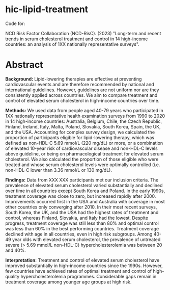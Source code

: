 # hic-lipid-treatment

Code for: 

NCD Risk Factor Collaboration (NCD-RisC). (2023) "Long-term and recent trends in serum cholesterol treatment and control in 14 high-income countries: an analysis of 1XX nationally representative surveys". 


# Abstract
**Background:** Lipid-lowering therapies are effective at preventing cardiovascular events and are therefore recommended by national and international guidelines. However, guidelines are not uniform nor are they consistently applied across countries. We aim to compare treatment and control of elevated serum cholesterol in high-income countries over time.

**Methods:** We used data from people aged 40-79 years who participated in 1XX nationally representative health examination surveys from 1990 to 2020 in 14 high-income countries: Australia, Belgium, Chile, the Czech Republic, Finland, Ireland, Italy, Malta, Poland, Slovakia, South Korea, Spain, the UK, and the USA. Accounting for complex survey design, we calculated the proportion of participants eligible for lipid-lowering therapy, which was defined as non-HDL-C 5.69 mmol/L (220 mg/dL) or more, or a combination of elevated 10-year risk of cardiovascular disease and non-HDL-C levels above guideline, or being on pharmacological treatment for elevated serum cholesterol. We also calculated the proportion of those eligible who were treated and whose serum cholesterol levels were optimally controlled (i.e. non-HDL-C lower than 3.36 mmol/L or 130 mg/dL).

**Findings:** Data from XXX XXX participants met our inclusion criteria. The prevalence of elevated serum cholesterol varied substantially and declined over time in all countries except South Korea and Poland. In the early 1990s, treatment coverage was close to zero, but increased rapidly after 2000. Improvements occurred first in the USA and Australia with coverage in most other countries only converging after 2010. In their most recent surveys, South Korea, the UK, and the USA had the highest rates of treatment and control, whereas Finland, Slovakia, and Italy had the lowest. Despite progress, treatment coverage was still less than 80\% and optimal control was less than 60\% in the best performing countries. Treatment coverage declined with age in all countries, even in high risk subgroups. Among 40-49 year olds with elevated serum cholesterol, the prevalence of untreated severe ($>$ 5.69 mmol/L non-HDL-C) hypercholesterolemia was between 20 and 40\%.

**Interpretation:** Treatment and control of elevated serum cholesterol have improved substantially in high-income countries since the 1990s. However, few countries have achieved rates of optimal treatment and control of high-quality hypercholesterolemia programmes. Considerable gaps remain in treatment coverage among younger age groups at high risk. 
